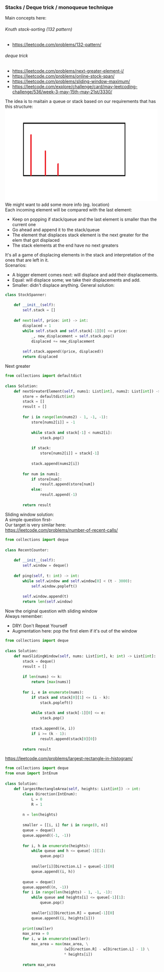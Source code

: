### Stacks / Deque trick / monoqueue technique

Main concepts here:
###### Knuth stack-sorting (132 pattern)
* https://leetcode.com/problems/132-pattern/
###### deque trick
* https://leetcode.com/problems/next-greater-element-i/
* https://leetcode.com/problems/online-stock-span/
* https://leetcode.com/problems/sliding-window-maximum/
* https://leetcode.com/explore/challenge/card/may-leetcoding-challenge/536/week-3-may-15th-may-21st/3330/

The idea is to maitain a queue or stack based on our requirements that has this structure: <br />
<img src="../../static/deque.png" height=300 width=500 /> <br />
We might want to add some more info (eg. location) <br />
Each incoming element will be compared with the last element: <br />
* Keep on popping if stack/queue and the last element is smaller than the current one
* Go ahead and append it to the stack/queue
* The element that displaces stack element is the next greater for the elem that got displaced
* The stack elements at the end have no next greaters

It's all a game of displacing elements in the stack and interpretation of the ones that are left in it. <br />
Scenarios: 
* A bigger element comes next: will displace and add their displacements.
* Equal: will displace some; we take their displacements and add.
* Smaller: didn't displace anything. 
General solution: 
```py
class StockSpanner:

    def __init__(self):
        self.stack = []

    def next(self, price: int) -> int:
        displaced = 1
        while self.stack and self.stack[-1][0] <= price:
            _, new_displacement = self.stack.pop()
            displaced += new_displacement
        
        self.stack.append((price, displaced))
        return displaced
```
Next greater
```py
from collections import defaultdict

class Solution:
    def nextGreaterElement(self, nums1: List[int], nums2: List[int]) -> List[int]:
        store = defaultdict(int)
        stack = []
        result = []
        
        for i in range(len(nums2) - 1, -1, -1):
            store[nums2[i]] = -1
            
            while stack and stack[-1] < nums2[i]:
                stack.pop()
            
            if stack:
                store[nums2[i]] = stack[-1]
            
            stack.append(nums2[i])
            
        for num in nums1:
            if store[num]:
                result.append(store[num])
            else:
                result.append(-1)
                
        return result
```
Sliding window solution: <br /> 
A simple question first- <br />
Our target is very similar here: <br />
https://leetcode.com/problems/number-of-recent-calls/
```py
from collections import deque

class RecentCounter:

    def __init__(self):
        self.window = deque()

    def ping(self, t: int) -> int:
        while self.window and self.window[0] < (t - 3000):
            self.window.popleft()
        
        self.window.append(t)
        return len(self.window)
```
Now the original question with sliding window <br />
Always remember: <br />
* DRY: Don't Repeat Yourself
* Augmentation here: pop the first elem if it's out of the window
```py
from collections import deque

class Solution:
    def maxSlidingWindow(self, nums: List[int], k: int) -> List[int]:
        stack = deque()
        result = []
        
        if len(nums) <= k:
            return [max(nums)]
        
        for i, e in enumerate(nums):
            if stack and stack[0][1] <= (i - k):
                stack.popleft()
            
            while stack and stack[-1][0] <= e:
                stack.pop()
            
            stack.append((e, i))
            if i >= (k - 1):
                result.append(stack[0][0])
                
        return result
```
https://leetcode.com/problems/largest-rectangle-in-histogram/
```py
from collections import deque
from enum import IntEnum

class Solution:
    def largestRectangleArea(self, heights: List[int]) -> int:
        class Direction(IntEnum):
            L = 0
            R = 1
        
        n = len(heights)
        
        smaller = [[i, i] for i in range(0, n)]
        queue = deque()
        queue.append((-1, -1))
        
        for i, h in enumerate(heights):
            while queue and h <= queue[-1][1]:
                queue.pop()
            
            smaller[i][Direction.L] = queue[-1][0]
            queue.append((i, h))
        
        queue = deque()
        queue.append((n, -1))
        for i in range(len(heights) - 1, -1, -1):
            while queue and heights[i] <= queue[-1][1]:
                queue.pop()
            
            smaller[i][Direction.R] = queue[-1][0]
            queue.append((i, heights[i]))
        
        print(smaller)
        max_area = 0
        for i, w in enumerate(smaller):
            max_area = max(max_area, \
                           (w[Direction.R] - w[Direction.L] - 1) \
                           * heights[i])
            
        return max_area
```